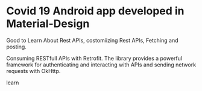 # Covid 19 Android app developed in Material-Design
Good to Learn About Rest APIs, costomiizing Rest APIs, Fetching and posting.



Consuming RESTfull APIs with Retrofit. The library provides a powerful framework for authenticating and interacting with APIs and sending network requests with OkHttp.

learn 
